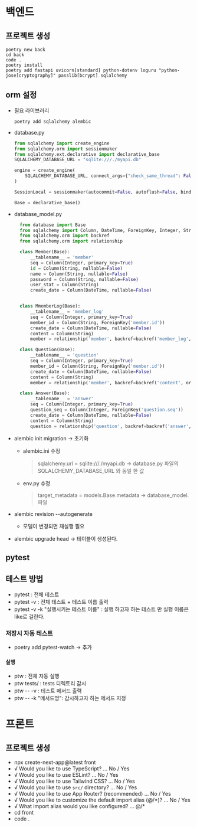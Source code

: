 # 백엔드

## 프로젝트 생성

```Shell
poetry new back
cd back
code .
poetry install
poetry add fastapi uvicorn[standard] python-dotenv loguru "python-jose[cryptography]" passlib[bcrypt] sqlalchemy
```

## orm 설정

- 필요 라이브러리

  ```Shell
  poetry add sqlalchemy alembic
  ```

- database.py

  ```py
  from sqlalchemy import create_engine
  from sqlalchemy.orm import sessionmaker
  from sqlalchemy.ext.declarative import declarative_base
  SQLALCHEMY_DATABASE_URL = "sqlite:///./myapi.db"

  engine = create_engine(
      SQLALCHEMY_DATABASE_URL, connect_args={"check_same_thread": False}
  )

  SessionLocal = sessionmaker(autocommit=False, autoflush=False, bind=engine)

  Base = declarative_base()
  ```

- database_model.py

  ```py
    from database import Base
    from sqlalchemy import Column, DateTime, ForeignKey, Integer, String
    from sqlalchemy.orm import backref
    from sqlalchemy.orm import relationship

    class Member(Base):
        __tablename__ = 'member'
        seq = Column(Integer, primary_key=True)
        id = Column(String, nullable=False)
        name = Column(String, nullable=False)
        password = Column(String, nullable=False)
        user_stat = Column(String)
        create_date = Column(DateTime, nullable=False)


    class MmemberLog(Base):
        __tablename__ = 'member_log'
        seq = Column(Integer, primary_key=True)
        member_id = Column(String, ForeignKey('member.id'))
        create_date = Column(DateTime, nullable=False)
        content = Column(String)
        member = relationship('member', backref=backref('member_log', order_by=seq))

    class Question(Base):
        __tablename__ = 'question'
        seq = Column(Integer, primary_key=True)
        member_id = Column(String, ForeignKey('member.id'))
        create_date = Column(DateTime, nullable=False)
        content = Column(String)
        member = relationship('member', backref=backref('content', order_by=seq))

    class Answer(Base):
        __tablename__ = 'answer'
        seq = Column(Integer, primary_key=True)
        question_seq = Column(Integer, ForeignKey('question.seq'))
        create_date = Column(DateTime, nullable=False)
        content = Column(String)
        question = relationship('question', backref=backref('answer', order_by=seq))
  ```

- alembic init migration -> 초기화
  - alembic.ini 수정
    > sqlalchemy.url = sqlite:///./myapi.db -> database.py 파일의 SQLALCHEMY_DATABASE_URL 와 동일 한 값
  - env.py 수정
    > target_metadata = models.Base.metadata -> database_model.파일
- alembic revision --autogenerate
  - 모델이 변경되면 재실행 필요
- alembic upgrade head -> 테이블이 생성된다.

## pytest

## 테스트 방법

- pytest : 전체 테스트
- pytest -v : 전체 테스트 + 테스트 이름 출력
- pytest -v -k "실행시키는 테스트 이름" : 실행 하고자 하는 테스트 만 실행 이름은 like로 걸린다.

### 저장시 자동 테스트

- poetry add pytest-watch -> 추가

#### 실행

- ptw : 전체 자동 실행
- ptw tests/ : tests 디렉토리 감시
- ptw -- -v : 테스트 메서드 출력
- ptw -- -k "메서드명": 감시하고자 하는 메서드 지정

# 프론트

## 프로젝트 생성

- npx create-next-app@latest front
- √ Would you like to use TypeScript? ... No / Yes
- √ Would you like to use ESLint? ... No / Yes
- √ Would you like to use Tailwind CSS? ... No / Yes
- √ Would you like to use `src/` directory? ... No / Yes
- √ Would you like to use App Router? (recommended) ... No / Yes
- √ Would you like to customize the default import alias (@/\*)? ... No / Yes
- √ What import alias would you like configured? ... @/\*
- cd front
- code .
